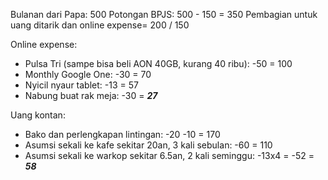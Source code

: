 Bulanan dari Papa: 500
Potongan BPJS: 500 - 150 = 350
Pembagian untuk uang ditarik dan online expense= 200 / 150

Online expense:
- Pulsa Tri (sampe bisa beli AON 40GB, kurang 40 ribu): -50 = 100
- Monthly Google One: -30 = 70
- Nyicil nyaur tablet: -13 = 57
- Nabung buat rak meja: -30 = ***27***

Uang kontan:
- Bako dan perlengkapan lintingan: -20 -10 = 170
- Asumsi sekali ke kafe sekitar 20an, 3 kali sebulan: -60 = 110
- Asumsi sekali ke warkop sekitar 6.5an, 2 kali seminggu: -13x4 = -52 = ***58***

